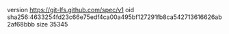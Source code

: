 version https://git-lfs.github.com/spec/v1
oid sha256:4633254fd23c66e75edf4ca00a495bf127291fb8ca542713616626ab2af68bbb
size 35345

